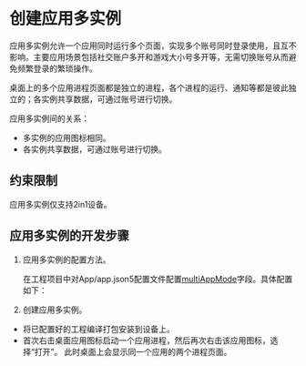 # 创建应用多实例
<!--Kit: Ability Kit-->
<!--Subsystem: BundleManager-->
<!--Owner: @wanghang904-->
<!--Designer: @hanfeng6-->
<!--Tester: @kongjing2-->
<!--Adviser: @Brilliantry_Rui-->

应用多实例允许一个应用同时运行多个页面，实现多个账号同时登录使用，且互不影响。主要应用场景包括社交账户多开和游戏大小号多开等，无需切换账号从而避免频繁登录的繁琐操作。

桌面上的多个应用进程页面都是独立的进程，各个进程的运行、通知等都是彼此独立的；各实例共享数据，可通过账号进行切换。

应用多实例间的关系：
- 多实例的应用图标相同。
- 各实例共享数据，可通过账号进行切换。

## 约束限制

应用多实例仅支持2in1设备。

## 应用多实例的开发步骤
1. 应用多实例的配置方法。

    在工程项目中对App/app.json5配置文件配置[multiAppMode](app-configuration-file.md#multiappmode标签)字段。具体配置如下：
    <!-- @[multi_instance](https://gitcode.com/openharmony/applications_app_samples/blob/master/code/DocsSample/bmsSample/Multiinstance/AppScope/app.json5) -->

2. 创建应用多实例。

- 将已配置好的工程编译打包安装到设备上。
- 首次右击桌面应用图标启动一个应用进程，然后再次右击该应用图标，选择“打开”。
此时桌面上会显示同一个应用的两个进程页面。

